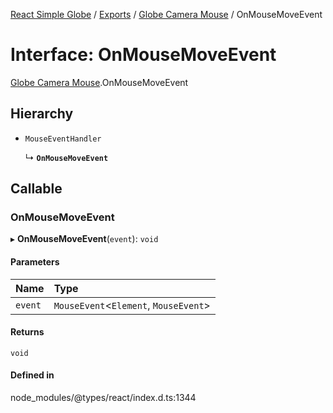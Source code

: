 [React Simple Globe](../README.md) / [Exports](../modules.md) / [Globe Camera Mouse](../modules/Globe_Camera_Mouse.md) / OnMouseMoveEvent

# Interface: OnMouseMoveEvent

[Globe Camera Mouse](../modules/Globe_Camera_Mouse.md).OnMouseMoveEvent

## Hierarchy

- `MouseEventHandler`

  ↳ **`OnMouseMoveEvent`**

## Callable

### OnMouseMoveEvent

▸ **OnMouseMoveEvent**(`event`): `void`

#### Parameters

| Name | Type |
| :------ | :------ |
| `event` | `MouseEvent`<`Element`, `MouseEvent`\> |

#### Returns

`void`

#### Defined in

node_modules/@types/react/index.d.ts:1344
